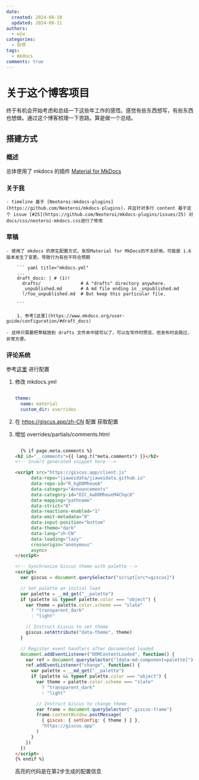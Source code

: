 ```yaml
---
date:
  created: 2024-08-10
  updated: 2024-08-11
authors:
  - wjw
categories:
  - 杂项
tags:
  - mkdocs
comments: true
---
```

# 关于这个博客项目

终于有机会开始考虑和总结一下这些年工作的感悟。感觉有些东西想写，有些东西也想做。通过这个博客梳理一下思路。算是做一个总结。
<!-- more -->
## 搭建方式

### 概述

 总体使用了 mkdocs 的插件 [Material for MkDocs](https://squidfunk.github.io/mkdocs-material/)

### 关于我
    - timeline 基于 [Neoteroi:mkdocs-plugins](https://github.com/Neoteroi/mkdocs-plugins)，并且针对多行 content 基于这个 issue [#25](https://github.com/Neoteroi/mkdocs-plugins/issues/25) 对docs/css/neoteroi-mkdocs.css进行了修改

### 草稿
    - 使用了 mkdocs 的原生配置方式，发现Material for MkDocs的不太好用。可能是 1.6 版本发生了变更。导致行为有些不符合预期

        ``` yaml title="mkdocs.yml"
        ...
        draft_docs: | # (1)!
          drafts/               # A "drafts" directory anywhere.
          _unpublished.md       # A md file ending in _unpublished.md
          !/foo_unpublished.md  # But keep this particular file.

        ```

        1. 参考[这里](https://www.mkdocs.org/user-guide/configuration/#draft_docs)

    - 这样只需要把草稿放到 drafts 文件夹中就可以了，可以在写作时预览，但发布时会跳过，非常方便。

### 评论系统

参考[这里](https://squidfunk.github.io/mkdocs-material/setup/adding-a-comment-system/#adding-a-comment-system) 进行配置

1. 修改 mkdocs.yml

    ```yaml title="mkdocs.yml" hl_lines="3"

    theme:
      name: material
      custom_dir: overrides

    ```

2. 在 https://giscus.app/zh-CN 配置 获取配置

3. 增加 overrides/partials/comments.html

    ``` html title="comments.html" linenums="0" hl_lines="5-20"

      {% if page.meta.comments %}
    <h2 id="__comments">{{ lang.t("meta.comments") }}</h2>
    <!-- Insert generated snippet here -->

    <script src="https://giscus.app/client.js"
          data-repo="jiaweidata/jiaweidata.github.io"
          data-repo-id="R_kgDOMheueA"
          data-category="Announcements"
          data-category-id="DIC_kwDOMheueM4Chqc0"
          data-mapping="pathname"
          data-strict="0"
          data-reactions-enabled="1"
          data-emit-metadata="0"
          data-input-position="bottom"
          data-theme="dark"
          data-lang="zh-CN"
          data-loading="lazy"
          crossorigin="anonymous"
          async>
    </script>

    <!-- Synchronize Giscus theme with palette -->
    <script>
      var giscus = document.querySelector("script[src*=giscus]")

      // Set palette on initial load
      var palette = __md_get("__palette")
      if (palette && typeof palette.color === "object") {
        var theme = palette.color.scheme === "slate"
          ? "transparent_dark"
          : "light"

        // Instruct Giscus to set theme
        giscus.setAttribute("data-theme", theme)
      }

      // Register event handlers after documented loaded
      document.addEventListener("DOMContentLoaded", function() {
        var ref = document.querySelector("[data-md-component=palette]")
        ref.addEventListener("change", function() {
          var palette = __md_get("__palette")
          if (palette && typeof palette.color === "object") {
            var theme = palette.color.scheme === "slate"
              ? "transparent_dark"
              : "light"

            // Instruct Giscus to change theme
            var frame = document.querySelector(".giscus-frame")
            frame.contentWindow.postMessage(
              { giscus: { setConfig: { theme } } },
              "https://giscus.app"
            )
          }
        })
      })
    </script>
    {% endif %}

    ```
    高亮的代码是在第2步生成的配置信息
